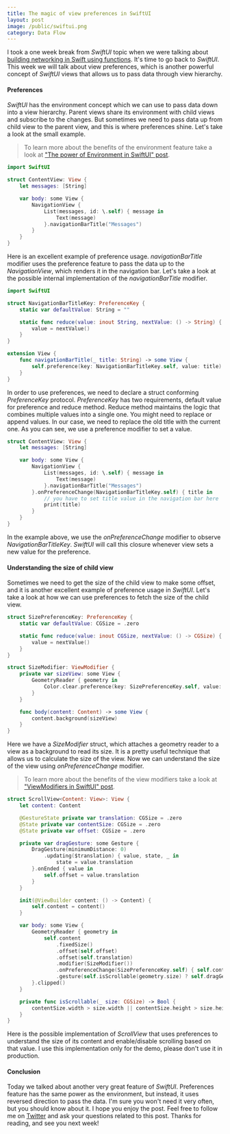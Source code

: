 ```yaml
---
title: The magic of view preferences in SwiftUI
layout: post
image: /public/swiftui.png
category: Data Flow
---
```


I took a one week break from *SwiftUI* topic when we were talking about [building networking in Swift using functions](/2020/01/08/building-networking-layer-using-functions/). It's time to go back to *SwiftUI*. This week we will talk about view preferences, which is another powerful concept of *SwiftUI* views that allows us to pass data through view hierarchy.

#### Preferences
*SwiftUI* has the environment concept which we can use to pass data down into a view hierarchy. Parent views share its environment with child views and subscribe to the changes. But sometimes we need to pass data up from child view to the parent view, and this is where preferences shine. Let's take a look at the small example.

> To learn more about the benefits of the environment feature take a look at ["The power of Environment in SwiftUI" post](/2019/08/21/the-power-of-environment-in-swiftui/).

```swift
import SwiftUI

struct ContentView: View {
    let messages: [String]

    var body: some View {
        NavigationView {
            List(messages, id: \.self) { message in
                Text(message)
            }.navigationBarTitle("Messages")
        }
    }
}
```

Here is an excellent example of preference usage. *navigationBarTitle* modifier uses the preference feature to pass the data up to the *NavigationView*, which renders it in the navigation bar. Let's take a look at the possible internal implementation of the *navigationBarTitle* modifier.

```swift
import SwiftUI

struct NavigationBarTitleKey: PreferenceKey {
    static var defaultValue: String = ""

    static func reduce(value: inout String, nextValue: () -> String) {
        value = nextValue()
    }
}

extension View {
    func navigationBarTitle(_ title: String) -> some View {
        self.preference(key: NavigationBarTitleKey.self, value: title)
    }
}
```

In order to use preferences, we need to declare a struct conforming *PreferenceKey* protocol. *PreferenceKey* has two requirements, default value for preference and reduce method. Reduce method maintains the logic that combines multiple values into a single one. You might need to replace or append values. In our case, we need to replace the old title with the current one. As you can see, we use a preference modifier to set a value.

```swift
struct ContentView: View {
    let messages: [String]

    var body: some View {
        NavigationView {
            List(messages, id: \.self) { message in
                Text(message)
            }.navigationBarTitle("Messages")
        }.onPreferenceChange(NavigationBarTitleKey.self) { title in
            // you have to set title value in the navigation bar here
            print(title)
        }
    }
}
```

In the example above, we use the *onPreferenceChange* modifier to observe *NavigationBarTitleKey*. *SwiftUI* will call this closure whenever view sets a new value for the preference.

#### Understanding the size of child view
Sometimes we need to get the size of the child view to make some offset, and it is another excellent example of preference usage in *SwiftUI*. Let's take a look at how we can use preferences to fetch the size of the child view.

```swift
struct SizePreferenceKey: PreferenceKey {
    static var defaultValue: CGSize = .zero

    static func reduce(value: inout CGSize, nextValue: () -> CGSize) {
        value = nextValue()
    }
}

struct SizeModifier: ViewModifier {
    private var sizeView: some View {
        GeometryReader { geometry in
            Color.clear.preference(key: SizePreferenceKey.self, value: geometry.size)
        }
    }

    func body(content: Content) -> some View {
        content.background(sizeView)
    }
}
```

Here we have a *SizeModifier* struct, which attaches a geometry reader to a view as a background to read its size. It is a pretty useful technique that allows us to calculate the size of the view. Now we can understand the size of the view using *onPreferenceChange* modifier.

> To learn more about the benefits of the view modifiers take a look at ["ViewModifiers in SwiftUI" post](/2019/08/07/viewmodifiers-in-swiftui/).

```swift
struct ScrollView<Content: View>: View {
    let content: Content

    @GestureState private var translation: CGSize = .zero
    @State private var contentSize: CGSize = .zero
    @State private var offset: CGSize = .zero

    private var dragGesture: some Gesture {
        DragGesture(minimumDistance: 0)
            .updating($translation) { value, state, _ in
                state = value.translation
        }.onEnded { value in
            self.offset = value.translation
        }
    }

    init(@ViewBuilder content: () -> Content) {
        self.content = content()
    }

    var body: some View {
        GeometryReader { geometry in
            self.content
                .fixedSize()
                .offset(self.offset)
                .offset(self.translation)
                .modifier(SizeModifier())
                .onPreferenceChange(SizePreferenceKey.self) { self.contentSize = $0 }
                .gesture(self.isScrollable(geometry.size) ? self.dragGesture : nil)
        }.clipped()
    }

    private func isScrollable(_ size: CGSize) -> Bool {
        contentSize.width > size.width || contentSize.height > size.height
    }
}
```

Here is the possible implementation of *ScrollView* that uses preferences to understand the size of its content and enable/disable scrolling based on that value. I use this implementation only for the demo, please don't use it in production.

#### Conclusion
Today we talked about another very great feature of *SwiftUI*. Preferences feature has the same power as the environment, but instead, it uses reversed direction to pass the data. I'm sure you won't need it very often, but you should know about it. I hope you enjoy the post. Feel free to follow me on [Twitter](https://twitter.com/mecid) and ask your questions related to this post. Thanks for reading, and see you next week!